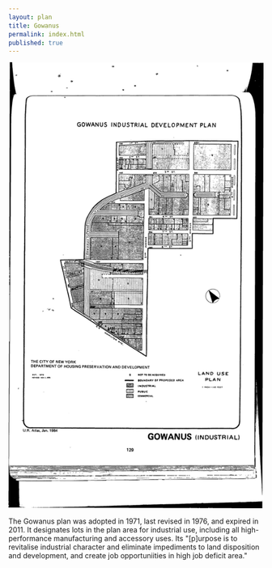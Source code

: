 ```yaml
---
layout: plan
title: Gowanus
permalink: index.html
published: true
---
```


![Gowanus in the Atlas of Urban Renewal](Gowanus.jpg)

The Gowanus plan was adopted in 1971, last revised in 1976, and expired in 2011. It designates lots in the plan area for industrial use, including all high-performance manufacturing and accessory uses. Its "[p]urpose is to revitalise industrial character and eliminate impediments to land disposition and development, and create job opportuniities in high job deficit area."
